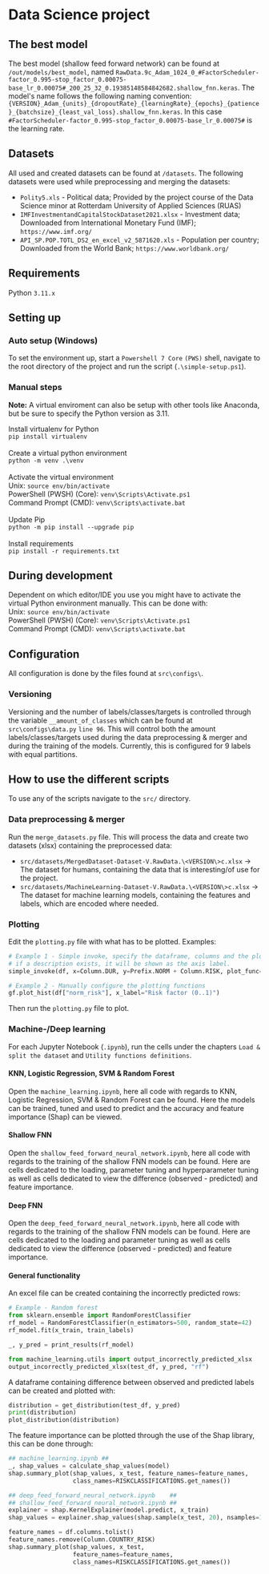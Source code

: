# Data Science project

## The best model
The best model (shallow feed forward network) can be found at `/out/models/best_model`, named `RawData.9c_Adam_1024_0_#FactorScheduler-factor_0.995-stop_factor_0.00075-base_lr_0.00075#_200_25_32_0.19385148584842682.shallow_fnn.keras`. The model's name follows the following naming convention: `{VERSION}_Adam_{units}_{dropoutRate}_{learningRate}_{epochs}_{patience}_{batchsize}_{least_val_loss}.shallow_fnn.keras`. In this case `#FactorScheduler-factor_0.995-stop_factor_0.00075-base_lr_0.00075#` is the learning rate.

## Datasets
All used and created datasets can be found at `/datasets`. The following datasets were used while preprocessing and merging the datasets:
- `Polity5.xls` - Political data; Provided by the project course of the Data Science minor at Rotterdam University of Applied Sciences (RUAS)
- `IMFInvestmentandCapitalStockDataset2021.xlsx` - Investment data; Downloaded from International Monetary Fund (IMF); `https://www.imf.org/`
- `API_SP.POP.TOTL_DS2_en_excel_v2_5871620.xls` - Population per country; Downloaded from the World Bank; `https://www.worldbank.org/`

## Requirements
Python `3.11.x`<br/>

## Setting up

### Auto setup (Windows)
To set the environment up, start a `Powershell 7 Core` `(PWS)` shell, navigate to the root directory of the project and run the script (`.\simple-setup.ps1`). 

### Manual steps
**Note:** A virtual enviroment can also be setup with other tools like Anaconda, but be sure to specify the Python version as 3.11.

Install virtualenv for Python <br/>
`pip install virtualenv`
<br/>
<br/>
Create a virtual python environment <br/>
`python -m venv .\venv`
<br/>
<br/>
Activate the virtual environment <br/>
Unix: `source env/bin/activate` <br/>
PowerShell (PWSH) (Core): `venv\Scripts\Activate.ps1`<br/>
Command Prompt (CMD): `venv\Scripts\activate.bat`
<br/>
<br/>
Update Pip <br/>
`python -m pip install --upgrade pip`
<br/>
<br/>
Install requirements <br/>
`pip install -r requirements.txt`


## During development
Dependent on which editor/IDE you use you might have to activate the virtual Python environment manually. This can be 
done with: <br/>
Unix: `source env/bin/activate` <br/>
PowerShell (PWSH) (Core): `venv\Scripts\Activate.ps1`<br/>
Command Prompt (CMD): `venv\Scripts\activate.bat`


## Configuration
All configuration is done by the files found at `src\configs\`.

### Versioning
Versioning and the number of labels/classes/targets is controlled through the variable `__amount_of_classes` which can 
be found at `src\configs\data.py` `line 96`. This will control both the amount labels/classes/targets used during the 
data preprocessing & merger and during the training of the models. Currently, this is configured for 9 labels with equal 
partitions.

## How to use the different scripts
To use any of the scripts navigate to the `src/` directory. 

### Data preprocessing & merger
Run the `merge_datasets.py` file. This will process the data and create two datasets (xlsx) containing the preprocessed data:
- `src/datasets/MergedDataset-Dataset-V.RawData.\<VERSION\>c.xlsx` &#8594; The dataset for humans, containing the data that is interesting/of use for the project.  
- `src/datasets/MachineLearning-Dataset-V.RawData.\<VERSION\>c.xlsx` &#8594; The dataset for machine learning models, containing the features and labels, which are encoded where needed. 

### Plotting
Edit the `plotting.py` file with what has to be plotted. Examples:
```python
# Example 1 - Simple invoke, specify the dataframe, columns and the plotting function
# if a description exists, it will be shown as the axis label.
simple_invoke(df, x=Column.DUR, y=Prefix.NORM + Column.RISK, plot_func=gf.plot_kde)

# Example 2 - Manually configure the plotting functions
gf.plot_hist(df["norm_risk"], x_label="Risk factor (0..1)")
```
Then run the `plotting.py` file to plot.

### Machine-/Deep learning
For each Jupyter Notebook (`.ipynb`), run the cells under the chapters `Load & split the dataset` and `Utility functions definitions`.

#### KNN, Logistic Regression, SVM & Random Forest
Open the `machine_learning.ipynb`, here all code with regards to KNN, Logistic Regression, SVM & Random Forest can be found. 
Here the models can be trained, tuned and used to predict and the accuracy and feature importance (Shap) can be viewed.

#### Shallow FNN
Open the `shallow_feed_forward_neural_network.ipynb`, here all code with regards to the training of the shallow FNN models can be found.
Here are cells dedicated to the loading, parameter tuning and hyperparameter tuning as well as cells dedicated to view the difference (observed - predicted) and feature importance.

#### Deep FNN
Open the `deep_feed_forward_neural_network.ipynb`, here all code with regards to the training of the shallow FNN models can be found.
Here are cells dedicated to the loading and parameter tuning as well as cells dedicated to view the difference (observed - predicted) and feature importance.

#### General functionality
An excel file can be created containing the incorrectly predicted rows:
```python
# Example - Random forest
from sklearn.ensemble import RandomForestClassifier
rf_model = RandomForestClassifier(n_estimators=500, random_state=42) 
rf_model.fit(x_train, train_labels)

_, y_pred = print_results(rf_model)

from machine_learning.utils import output_incorrectly_predicted_xlsx
output_incorrectly_predicted_xlsx(test_df, y_pred, "rf")  
```

A dataframe containing difference between observed and predicted labels can be created and plotted with:
```python
distribution = get_distribution(test_df, y_pred)
print(distribution)
plot_distribution(distribution)
```

The feature importance can be plotted through the use of the Shap library, this can be done through:
```python
## machine_learning.ipynb ##
_, shap_values = calculate_shap_values(model)
shap.summary_plot(shap_values, x_test, feature_names=feature_names,
                  class_names=RISKCLASSIFICATIONS.get_names())

## deep_feed_forward_neural_network.ipynb    ##
## shallow_feed_forward_neural_network.ipynb ##
explainer = shap.KernelExplainer(model.predict, x_train)
shap_values = explainer.shap_values(shap.sample(x_test, 20), nsamples=100, random_state=41)

feature_names = df.columns.tolist()
feature_names.remove(Column.COUNTRY_RISK)
shap.summary_plot(shap_values, x_test, 
                  feature_names=feature_names,
                  class_names=RISKCLASSIFICATIONS.get_names())
```
